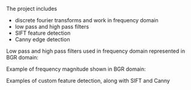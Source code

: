 The project includes
- discrete fourier transforms and work in frequency domain
- low pass and high pass filters
- SIFT feature detection
- Canny edge detection

Low pass and high pass filters used in frequency domain represented in BGR domain:  

Example of frequency magnitude shown in BGR domain:  

Examples of custom feature detection, along with SIFT and Canny  



